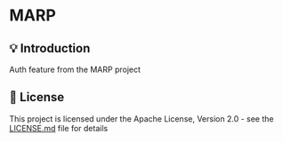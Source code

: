 <h1>MARP</h1>

## 💡 Introduction
Auth feature from the MARP project

## 📜 License

This project is licensed under the Apache License, Version 2.0 - see the [LICENSE.md](https://github.com/bogdanzurac/marp-feature-auth/blob/main/LICENSE) file for details
